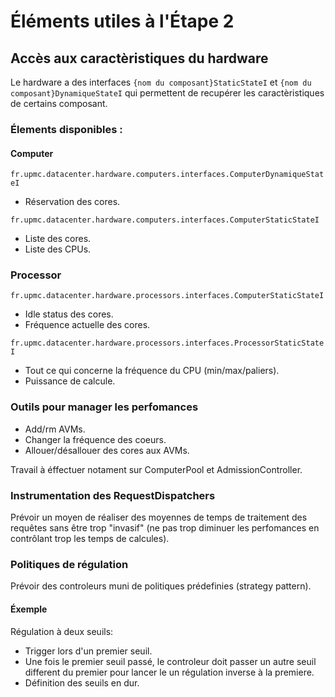 # Éléments utiles à l'Étape 2

## Accès aux caractèristiques du hardware

Le hardware a des interfaces `{nom du composant}StaticStateI` et `{nom du composant}DynamiqueStateI` qui permettent de recupérer les caractèristiques de certains composant.

### Élements disponibles :
####  Computer

`fr.upmc.datacenter.hardware.computers.interfaces.ComputerDynamiqueStateI`
+ Réservation des cores.

`fr.upmc.datacenter.hardware.computers.interfaces.ComputerStaticStateI`
+ Liste des cores.
+ Liste des CPUs.

### Processor

`fr.upmc.datacenter.hardware.processors.interfaces.ComputerStaticStateI`
+ Idle status des cores.
+ Fréquence actuelle des cores.

`fr.upmc.datacenter.hardware.processors.interfaces.ProcessorStaticStateI`
+ Tout ce qui concerne la fréquence du CPU (min/max/paliers).
+ Puissance de calcule.


### Outils pour manager les perfomances

+ Add/rm AVMs.
+ Changer la fréquence des coeurs.
+ Allouer/désallouer des cores aux AVMs.

Travail à éffectuer notament sur ComputerPool et AdmissionController.

### Instrumentation des RequestDispatchers

Prévoir un moyen de réaliser des moyennes de temps de traitement des requêtes sans être trop "invasif" (ne pas trop diminuer les perfomances en contrôlant trop les temps de calcules).

### Politiques de régulation

Prévoir des controleurs muni de politiques prédefinies (strategy pattern).

#### Éxemple
Régulation à deux seuils:
+ Trigger lors d'un premier seuil.
+ Une fois le premier seuil passé, le controleur doit passer un autre seuil different du premier pour lancer le un régulation inverse à la premiere.
+ Définition des seuils en dur.